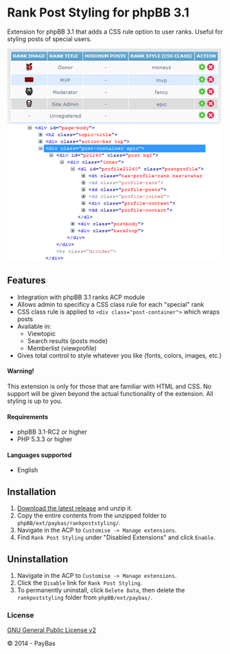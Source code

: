 Rank Post Styling for phpBB 3.1
===============

Extension for phpBB 3.1 that adds a CSS rule option to user ranks. Useful for styling posts of special users.

![Screenshot](screenshot.png)

## Features
- Integration with phpBB 3.1 ranks ACP module
- Allows admin to specificy a CSS class rule for each "special" rank
- CSS class rule is applied to `<div class="post-container">` which wraps posts
- Available in:
  - Viewtopic
  - Search results (posts mode)
  - Memberlist (viewprofile)
- Gives total control to style whatever you like (fonts, colors, images, etc.)  

#### Warning!
This extension is only for those that are familiar with HTML and CSS. No support will be given beyond the actual functionality of the extension. All styling is up to you.

#### Requirements
- phpBB 3.1-RC2 or higher
- PHP 5.3.3 or higher

#### Languages supported
- English

## Installation
1. [Download the latest release](https://github.com/PayBas/RankPostStyling/releases) and unzip it.
2. Copy the entire contents from the unzipped folder to `phpBB/ext/paybas/rankpoststyling/`.
3. Navigate in the ACP to `Customise -> Manage extensions`.
4. Find `Rank Post Styling` under "Disabled Extensions" and click `Enable`.

## Uninstallation
1. Navigate in the ACP to `Customise -> Manage extensions`.
2. Click the `Disable` link for `Rank Post Styling`.
3. To permanently uninstall, click `Delete Data`, then delete the `rankpoststyling` folder from `phpBB/ext/paybas/`.

### License
[GNU General Public License v2](http://opensource.org/licenses/GPL-2.0)

© 2014 - PayBas